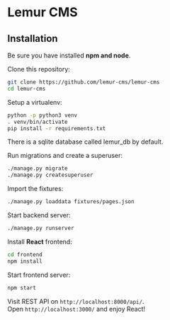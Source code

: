 # Lemur CMS 

## Installation

Be sure you have installed **npm and node**.

Clone this repository:

```bash
git clone https://github.com/lemur-cms/lemur-cms
cd lemur-cms
```

Setup a virtualenv:

```bash
python -p python3 venv
. venv/bin/activate
pip install -r requirements.txt
```

There is a sqlite database called lemur_db by default.

Run migrations and create a superuser:

```bash
./manage.py migrate
./manage.py createsuperuser
```

Import the fixtures:

```bash
./manage.py loaddata fixtures/pages.json
```

Start backend server:

```bash
./manage.py runserver
```

Install **React** frontend:

```bash
cd frontend
npm install
```

Start frontend server:

```bash
npm start
```

Visit REST API on ``http://localhost:8000/api/``.  
Open ``http://localhost:3000/`` and enjoy React!
